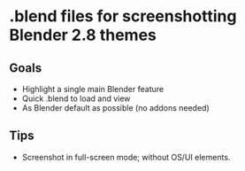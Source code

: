 # .blend files for screenshotting Blender 2.8 themes

## Goals ##
* Highlight a single main Blender feature
* Quick .blend to load and view
* As Blender default as possible (no addons needed)

## Tips ##
* Screenshot in full-screen mode; without OS/UI elements.
